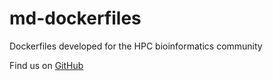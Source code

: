 # md-dockerfiles

Dockerfiles developed for the HPC bioinformatics community

Find us on [GitHub](https://github.com/marcodelapierre/md-dockerfiles)
